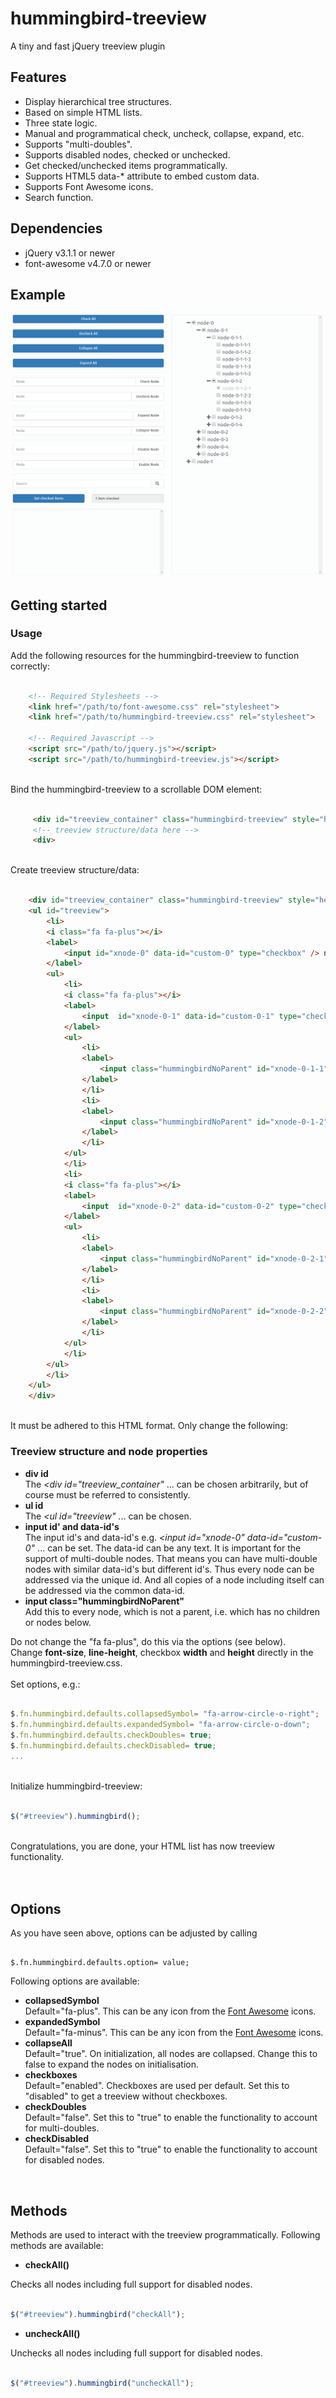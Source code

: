 # hummingbird-treeview
A tiny and fast jQuery treeview plugin


<h2>Features</h2>
<ul>
<li>Display hierarchical tree structures.</li>
<li>Based on simple HTML lists.</li>
<li>Three state logic.</li>
<li>Manual and programmatical check, uncheck, collapse, expand, etc.</li>
<li>Supports "multi-doubles".</li>
<li>Supports disabled nodes, checked or unchecked.</li>
<li>Get checked/unchecked items programmatically.</li>
<li>Supports HTML5 data-* attribute to embed custom data.</li>
<li>Supports Font Awesome icons.</li>
<li>Search function.</li>
</ul>

<h2>Dependencies</h2>
<ul>
<li>jQuery v3.1.1 or newer</li>
<li>font-awesome v4.7.0 or newer</li>
</ul>

<h2>Example</h2>
<img src="hummingbird-treeview.png"/>

<h2>Getting started</h2>
<h3>Usage</h3>
Add the following resources for the hummingbird-treeview to function correctly:

```html
	
    <!-- Required Stylesheets -->
    <link href="/path/to/font-awesome.css" rel="stylesheet">
    <link href="/path/to/hummingbird-treeview.css" rel="stylesheet">

    <!-- Required Javascript -->
    <script src="/path/to/jquery.js"></script>
    <script src="/path/to/hummingbird-treeview.js"></script>

```

<br>
Bind the hummingbird-treeview to a scrollable DOM element:

```html

     <div id="treeview_container" class="hummingbird-treeview" style="height: 230px; overflow-y: scroll;">
     <!-- treeview structure/data here -->
     <div>

```

<br>
Create treeview structure/data:	

```html

    <div id="treeview_container" class="hummingbird-treeview" style="height: 230px; overflow-y: scroll;">
	<ul id="treeview">
	    <li>
		<i class="fa fa-plus"></i>
		<label>
		    <input id="xnode-0" data-id="custom-0" type="checkbox" /> node-0
		</label>
		<ul>
		    <li>
			<i class="fa fa-plus"></i>
			<label>
			    <input  id="xnode-0-1" data-id="custom-0-1" type="checkbox" /> node-0-1
			</label>
			<ul>
			    <li>
				<label>
				    <input class="hummingbirdNoParent" id="xnode-0-1-1" data-id="custom-0-1-1" type="checkbox" /> node-0-1-1
				</label>
			    </li>
			    <li>
				<label>
				    <input class="hummingbirdNoParent" id="xnode-0-1-2" data-id="custom-0-1-2" type="checkbox" /> node-0-1-2
				</label>
			    </li>
			</ul>
		    </li>
		    <li>
			<i class="fa fa-plus"></i>
			<label>
			    <input  id="xnode-0-2" data-id="custom-0-2" type="checkbox" /> node-0-2
			</label>
			<ul>
			    <li>
				<label>
				    <input class="hummingbirdNoParent" id="xnode-0-2-1" data-id="custom-0-2-1" type="checkbox" /> node-0-2-1
				</label>
			    </li>
			    <li>
				<label>
				    <input class="hummingbirdNoParent" id="xnode-0-2-2" data-id="custom-0-2-2" type="checkbox" /> node-0-2-2
				</label>
			    </li>
			</ul>
		    </li>
		</ul>
	    </li>
	</ul>
    </div>

```

<br>
It must be adhered to this HTML format.
Only change the following:
<h3>Treeview structure and node properties</h3>
<ul>
<li><b>div id</b><br>
The <i>&#60;div id="treeview_container"</i>
... can be chosen arbitrarily, but of course
must be referred to consistently.</li>
<li><b>ul id</b><br>
The <i>&#60;ul id="treeview"</i> ... can be chosen.</li>
<li><b>input id' and data-id's</b><br>
The input id's and data-id's
e.g. <i>&#60;input id="xnode-0"
data-id="custom-0"</i> ... can be set. The
data-id can be any text. It is important
for the support of multi-double
nodes. That means you can have
multi-double nodes with similar data-id's
but different id's. Thus every node can be
addressed via the unique id. And all
copies of a node including itself can be
addressed via the common data-id.</li>
<li><b>input class="hummingbirdNoParent"</b><br>
Add this to every node, which is not a
parent, i.e. which has no children or
nodes below.</li>
</ul>
Do not change the "fa fa-plus", do this via the options (see below).
<br>
Change <b>font-size</b>, <b>line-height</b>, checkbox <b>width</b> and <b>height</b> directly
in the hummingbird-treeview.css.<br>
<br>
Set options, e.g.:

```javascript

$.fn.hummingbird.defaults.collapsedSymbol= "fa-arrow-circle-o-right";
$.fn.hummingbird.defaults.expandedSymbol= "fa-arrow-circle-o-down";
$.fn.hummingbird.defaults.checkDoubles= true; 
$.fn.hummingbird.defaults.checkDisabled= true;
...


```    

<br>
Initialize hummingbird-treeview:

```javascript

$("#treeview").hummingbird();

```

<br>
Congratulations, you are done, your HTML list has now treeview functionality.
<br>
<br>
<br>

<h2>Options</h2>
As you have seen above, options can be adjusted by calling
<pre><code>
$.fn.hummingbird.defaults.option= value;
</code></pre>
Following options are available:
<ul>
<li><b>collapsedSymbol</b><br>
Default="fa-plus". This can be any icon
from the <a href="http://fontawesome.io/icons/">Font Awesome</a> icons.</li>
<li><b>expandedSymbol</b><br>
Default="fa-minus". This can be any icon
from the <a href="http://fontawesome.io/icons/">Font Awesome</a> icons.</li>
<li><b>collapseAll</b><br>
Default="true". On initialization, all
nodes are collapsed. Change this to false to expand the nodes on initialisation.</li>
<li><b>checkboxes</b><br>
Default="enabled". Checkboxes are used per
default. Set this to "disabled" to get a
treeview without checkboxes.</li>
<li><b>checkDoubles</b><br>
Default="false". Set this to "true" to enable the functionality to account for multi-doubles.</li>
<li><b>checkDisabled</b><br>
Default="false". Set this to "true" to enable the functionality to account for disabled nodes.</li>		
</ul>
<br>
<h2>Methods</h2>
Methods are used to interact with the treeview programmatically. Following methods are available:

- **checkAll()**

Checks all nodes including full support for disabled nodes.

```javascript

$("#treeview").hummingbird("checkAll");

```

- **uncheckAll()**

Unchecks all nodes including full support for disabled nodes.

```javascript

$("#treeview").hummingbird("uncheckAll");

```








































